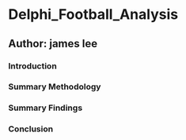 # Delphi_Football_Analysis

## Author: james lee

### Introduction

### Summary Methodology

### Summary Findings

### Conclusion
